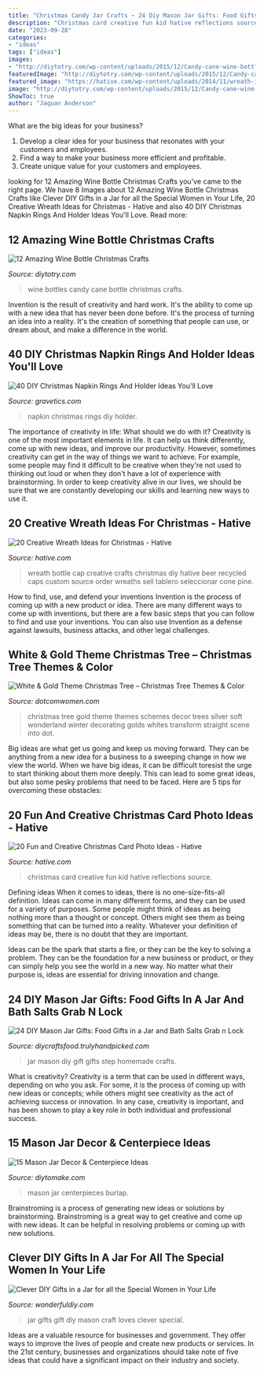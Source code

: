 ```yaml
---
title: "Christmas Candy Jar Crafts ~ 24 Diy Mason Jar Gifts: Food Gifts In A Jar And Bath Salts  Grab N Lock "
description: "Christmas card creative fun kid hative reflections source"
date: "2023-09-28"
categories:
- "ideas"
tags: ["ideas"]
images:
- "http://diytotry.com/wp-content/uploads/2015/12/Candy-cane-wine-bottles.jpg"
featuredImage: "http://diytotry.com/wp-content/uploads/2015/12/Candy-cane-wine-bottles.jpg"
featured_image: "https://hative.com/wp-content/uploads/2014/11/wreath-ideas/8-bottle-cap-wreath.jpg"
image: "http://diytotry.com/wp-content/uploads/2015/12/Candy-cane-wine-bottles.jpg"
ShowToc: true
author: "Jaquan Anderson"
---
```



What are the big ideas for your business?
1. Develop a clear idea for your business that resonates with your customers and employees.
2. Find a way to make your business more efficient and profitable.
3. Create unique value for your customers and employees.

	

		
looking for 12 Amazing Wine Bottle Christmas Crafts you've came to the right page. We have 8 Images about 12 Amazing Wine Bottle Christmas Crafts like Clever DIY Gifts in a Jar for all the Special Women in Your Life, 20 Creative Wreath Ideas for Christmas - Hative and also 40 DIY Christmas Napkin Rings And Holder Ideas You&#039;ll Love. Read more:
		
    
## 12 Amazing Wine Bottle Christmas Crafts

<img loading=lazy src="http://diytotry.com/wp-content/uploads/2015/12/Candy-cane-wine-bottles.jpg" onerror="this.onerror=null;this.src='https://tse4.mm.bing.net/th?id=OIP.J0LgBCv_Bo6SG6hrjTCb3gHaJ3&amp;pid=15.1';" alt="12 Amazing Wine Bottle Christmas Crafts">

_Source: diytotry.com_

>wine bottles candy cane bottle christmas crafts. 

	

Invention is the result of creativity and hard work. It's the ability to come up with a new idea that has never been done before. It's the process of turning an idea into a reality. It's the creation of something that people can use, or dream about, and make a difference in the world.

    
## 40 DIY Christmas Napkin Rings And Holder Ideas You&#039;ll Love

<img loading=lazy src="https://www.gravetics.com/wp-content/uploads/2016/11/Christmas-Napkin-Rings27.jpg" onerror="this.onerror=null;this.src='https://tse1.mm.bing.net/th?id=OIP.NyvKX2PR9JkHp9NNFAgMMgHaJ3&amp;pid=15.1';" alt="40 DIY Christmas Napkin Rings And Holder Ideas You&#039;ll Love">

_Source: gravetics.com_

>napkin christmas rings diy holder. 

	

The importance of creativity in life: What should we do with it?
Creativity is one of the most important elements in life. It can help us think differently, come up with new ideas, and improve our productivity. However, sometimes creativity can get in the way of things we want to achieve. For example, some people may find it difficult to be creative when they're not used to thinking out loud or when they don't have a lot of experience with brainstorming. In order to keep creativity alive in our lives, we should be sure that we are constantly developing our skills and learning new ways to use it.

    
## 20 Creative Wreath Ideas For Christmas - Hative

<img loading=lazy src="https://hative.com/wp-content/uploads/2014/11/wreath-ideas/8-bottle-cap-wreath.jpg" onerror="this.onerror=null;this.src='https://tse4.mm.bing.net/th?id=OIP.MIVpZPi6iBJk-iFxv015swHaJ4&amp;pid=15.1';" alt="20 Creative Wreath Ideas for Christmas - Hative">

_Source: hative.com_

>wreath bottle cap creative crafts christmas diy hative beer recycled caps custom source order wreaths sell tablero seleccionar cone pine. 

	

How to find, use, and defend your inventions
Invention is the process of coming up with a new product or idea. There are many different ways to come up with inventions, but there are a few basic steps that you can follow to find and use your inventions. You can also use Invention as a defense against lawsuits, business attacks, and other legal challenges.

    
## White &amp; Gold Theme Christmas Tree – Christmas Tree Themes &amp; Color

<img loading=lazy src="https://www.dotcomwomen.com/wp-content/uploads/2012/07/white-gold-tree.jpg" onerror="this.onerror=null;this.src='https://tse2.mm.bing.net/th?id=OIP.U5vbHGpIZaDGs7G73Kf-kQAAAA&amp;pid=15.1';" alt="White &amp; Gold Theme Christmas Tree – Christmas Tree Themes &amp; Color">

_Source: dotcomwomen.com_

>christmas tree gold theme themes schemes decor trees silver soft wonderland winter decorating golds whites transform straight scene into dot. 

	

Big ideas are what get us going and keep us moving forward. They can be anything from a new idea for a business to a sweeping change in how we view the world. When we have big ideas, it can be difficult toresist the urge to start thinking about them more deeply. This can lead to some great ideas, but also some pesky problems that need to be faced. Here are 5 tips for overcoming these obstacles: 

    
## 20 Fun And Creative Christmas Card Photo Ideas - Hative

<img loading=lazy src="https://hative.com/wp-content/uploads/2014/11/christmas-card-photo-ideas/3-christmas-card-photo-ideas.jpg" onerror="this.onerror=null;this.src='https://tse4.mm.bing.net/th?id=OIP.G0ebp9ssW7UpICKmakmS1QHaLG&amp;pid=15.1';" alt="20 Fun and Creative Christmas Card Photo Ideas - Hative">

_Source: hative.com_

>christmas card creative fun kid hative reflections source. 

	

Defining ideas
When it comes to ideas, there is no one-size-fits-all definition. Ideas can come in many different forms, and they can be used for a variety of purposes.
Some people might think of ideas as being nothing more than a thought or concept. Others might see them as being something that can be turned into a reality. Whatever your definition of ideas may be, there is no doubt that they are important.

Ideas can be the spark that starts a fire, or they can be the key to solving a problem. They can be the foundation for a new business or product, or they can simply help you see the world in a new way. No matter what their purpose is, ideas are essential for driving innovation and change.

    
## 24 DIY Mason Jar Gifts: Food Gifts In A Jar And Bath Salts  Grab N Lock 

<img loading=lazy src="http://diycraftsfood.trulyhandpicked.com/wp-content/uploads/2018/01/DIY-Mason-Jar-Crafts-Mason-jar-gift-ideas-step-by-step-tutorials.jpg" onerror="this.onerror=null;this.src='https://tse3.mm.bing.net/th?id=OIP.1IMkFQHYB89-69mP2NRT0wHaLH&amp;pid=15.1';" alt="24 DIY Mason Jar Gifts: Food Gifts in a Jar and Bath Salts  Grab n Lock ">

_Source: diycraftsfood.trulyhandpicked.com_

>jar mason diy gift gifts step homemade crafts. 

	

What is creativity?
Creativity is a term that can be used in different ways, depending on who you ask. For some, it is the process of coming up with new ideas or concepts; while others might see creativity as the act of achieving success or innovation. In any case, creativity is important, and has been shown to play a key role in both individual and professional success.

    
## 15 Mason Jar Decor &amp; Centerpiece Ideas

<img loading=lazy src="https://www.diytomake.com/wp-content/uploads/2017/01/Mason-Jar-Burlap-Vase.jpg" onerror="this.onerror=null;this.src='https://tse2.mm.bing.net/th?id=OIP.P1HucTwDrz0bQ-1WAhi9hQHaLF&amp;pid=15.1';" alt="15 Mason Jar Decor &amp; Centerpiece Ideas">

_Source: diytomake.com_

>mason jar centerpieces burlap. 

	

Brainstroming is a process of generating new ideas or solutions by brainstorming. Brainstroming is a great way to get creative and come up with new ideas. It can be helpful in resolving problems or coming up with new solutions.

    
## Clever DIY Gifts In A Jar For All The Special Women In Your Life

<img loading=lazy src="https://cdn.wonderfuldiy.com/wp-content/uploads/2016/01/Crafters-Mason-Jar-Gift.jpg" onerror="this.onerror=null;this.src='https://tse2.mm.bing.net/th?id=OIP.fYWP1o8z_a5YAMMQ15cOcAHaLE&amp;pid=15.1';" alt="Clever DIY Gifts in a Jar for all the Special Women in Your Life">

_Source: wonderfuldiy.com_

>jar gifts gift diy mason craft loves clever special. 

	

Ideas are a valuable resource for businesses and government. They offer ways to improve the lives of people and create new products or services. In the 21st century, businesses and organizations should take note of five ideas that could have a significant impact on their industry and society.

